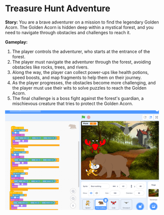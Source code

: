 # Treasure Hunt Adventure

**Story:** You are a brave adventurer on a mission to find the legendary Golden Acorn. The Golden Acorn is hidden deep within a mystical forest, and you need to navigate through obstacles and challenges to reach it.

**Gameplay:**

1. The player controls the adventurer, who starts at the entrance of the forest.
2. The player must navigate the adventurer through the forest, avoiding obstacles like rocks, trees, and rivers.
3. Along the way, the player can collect power-ups like health potions, speed boosts, and map fragments to help them on their journey.
4. As the player progresses, the obstacles become more challenging, and the player must use their wits to solve puzzles to reach the Golden Acorn.
5. The final challenge is a boss fight against the forest's guardian, a mischievous creature that tries to protect the Golden Acorn.

![alt text](image-1.png)

